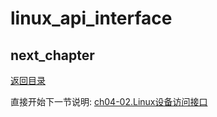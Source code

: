 # linux_api_interface

## next_chapter

[返回目录](./SUMMARY.md)

直接开始下一节说明: [ch04-02.Linux设备访问接口](./ch04-02.embed_linux_device_interface.md)
